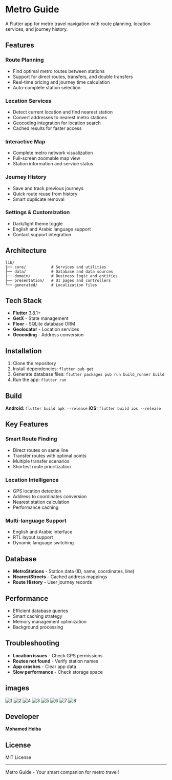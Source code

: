 # Metro Guide

A Flutter app for metro travel navigation with route planning, location services, and journey history.

## Features

### Route Planning
- Find optimal metro routes between stations
- Support for direct routes, transfers, and double transfers
- Real-time pricing and journey time calculation
- Auto-complete station selection

### Location Services
- Detect current location and find nearest station
- Convert addresses to nearest metro stations
- Geocoding integration for location search
- Cached results for faster access

### Interactive Map
- Complete metro network visualization
- Full-screen zoomable map view
- Station information and service status

### Journey History
- Save and track previous journeys
- Quick route reuse from history
- Smart duplicate removal

### Settings & Customization
- Dark/light theme toggle
- English and Arabic language support
- Contact support integration

## Architecture

```
lib/
├── core/           # Services and utilities
├── data/           # Database and data sources
├── domain/         # Business logic and entities
├── presentation/   # UI pages and controllers
└── generated/      # Localization files
```

## Tech Stack

- **Flutter** 3.8.1+
- **GetX** - State management
- **Floor** - SQLite database ORM
- **Geolocator** - Location services
- **Geocoding** - Address conversion

## Installation

1. Clone the repository
2. Install dependencies: `flutter pub get`
3. Generate database files: `flutter packages pub run build_runner build`
4. Run the app: `flutter run`

## Build

**Android:** `flutter build apk --release`
**iOS:** `flutter build ios --release`

## Key Features

### Smart Route Finding
- Direct routes on same line
- Transfer routes with optimal points
- Multiple transfer scenarios
- Shortest route prioritization

### Location Intelligence
- GPS location detection
- Address to coordinates conversion
- Nearest station calculation
- Performance caching

### Multi-language Support
- English and Arabic interface
- RTL layout support
- Dynamic language switching

## Database

- **MetroStations** - Station data (ID, name, coordinates, line)
- **NearestStreets** - Cached address mappings
- **Route History** - User journey records

## Performance

- Efficient database queries
- Smart caching strategy
- Memory management optimization
- Background processing

## Troubleshooting

- **Location issues** - Check GPS permissions
- **Routes not found** - Verify station names
- **App crashes** - Clear app data
- **Slow performance** - Check storage space
## images
![1](https://github.com/user-attachments/assets/c9aead87-9ac8-4586-8eb2-271734b7889d)
![2](https://github.com/user-attachments/assets/af21a5ba-d023-4924-94d3-411e6c1a15a5)
![4](https://github.com/user-attachments/assets/61dddb1b-07a0-4260-bac0-3eaf25c4541a)
![3](https://github.com/user-attachments/assets/cee5fcf4-5b08-4903-9416-53ea533c826b)
![5](https://github.com/user-attachments/assets/ecd3ac24-0b9a-4fad-bfdb-c4aeace1f473)
![6](https://github.com/user-attachments/assets/6d510c13-7cff-4d21-9e0d-5acf283047ca)
![7](https://github.com/user-attachments/assets/bd2e56c0-f1cc-4283-a4e6-ae4a2f3c8622)
![8](https://github.com/user-attachments/assets/fb308394-a4af-4161-9108-c94adad3fe3a)


## Developer

**Mohamed Heiba**

## License

MIT License

---

Metro Guide - Your smart companion for metro travel!
